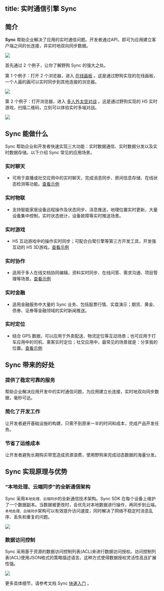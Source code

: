 title: 实时通信引擎 Sync
---
<h2 id='简介' class="article-heading top-heading">简介</h2>

**Sync** 帮助企业解决了应用的实时通信问题。开发者通过API，即可为应用建立客户端之间的长连接，并实时地双向同步数据。

![](/images/syncdevices.jpg)

首先通过 2 个例子，让你了解野狗 Sync 的强大之处。

第 1 个例子：打开 2 个浏览器，进入 [在线画板](http://drawing.wilddogapp.com/) 。这是通过野狗实现的在线画板，一个人画的画可以实时同步到其他连接的浏览器。

![](/images/sketchboard.png)

第 2 个例子：打开浏览器，进入 [多人外太空对战](https://www.wilddog.com/examples/game#) 。这是通过野狗实现的 H5 实时游戏，扫描二维码，立刻可以体验实时多端对战。

![](/images/starwar.jpg)



## Sync 能做什么 
Sync 帮助企业和开发者快速实现三大功能：实时数据通信、实时数据分发以及实时数据存储。以下介绍 Sync 常见的应用场景。

### 实时聊天
- 可用于直播或社交应用中的实时聊天，完成消息同步、房间信息存储、在线状态检测等功能。[查看示例](http://wildchat.wilddogapp.com/)

### 实时物联
- 支持智能家居设备远程操作及状态同步、消息推送，地理位置实时更新，大量设备集中控制，实时状态统计，设备故障等实时推送场景。

### 实时游戏
- H5 互动游戏中的操作实时同步；可配合白鹭引擎等第三方开发工具，开发强互动的 H5 3D游戏。[查看示例](http://starwars.wilddogapp.com/)

### 实时协作
- 适用于多人在线文档协同编辑，资料实时同步、在线问答、需求沟通、项目管理等场景。[查看示例](http://wildpad.wilddogapp.com/#1)

### 实时金融

- 适用金融服务中大量的 Sync 业务、包括股票行情、实盘演示；期货、黄金、债券、证券等金融领域的实时新闻推送。


### 实时定位

- 结合 GPS 数据，可以应用于外卖配送、物流定位等互动场景；也可应用于打车应用中的司机、乘客实时定位；社交应用中，最常见的场景就是：分享我的位置。[查看示例](http://geomap.wilddogapp.com/)



## Sync 带来的好处

### 提供了稳定可靠的服务
帮助企业解决应用开发中的实时通信问题，为应用建立长连接，实时地双向同步数据，毫秒可达。

### 简化了开发工作
让开发者避开基础设施的构建，只需不到原来一半的时间和成本，完成产品开发任务。

### 节省了运维成本
让开发者避免长期购买带宽造成资源浪费，使用野狗来完成动态数据的海量分发。


## Sync 实现原理与优势

### “本地处理、云端同步”的全新通信架构

Sync 采用`本地处理、云端同步`的全新通信技术架构。Sync SDK 在每个设备上维护了一个数据副本。当数据被更改时，会优先对本地数据进行操作，再同步到云端。`本地处理、云端同步`架构可以有效提升访问速度，同时解决了网络不稳定时消息乱序、丢失和重复的问题。

![](/images/local.jpg)


### 数据访问控制
Sync 采用基于资源的数据访问控制列表(ACL)来进行数据访问授权。访问控制列表(ACL)使用JSON格式的策略描述语言。这种方式使得数据授权灵活性高且扩展性强。

![](/images/protect.jpg)

更多具体细节，请参考文档 Sync [快速入门](/sync/Web/quickstart.html) 。



 

  





